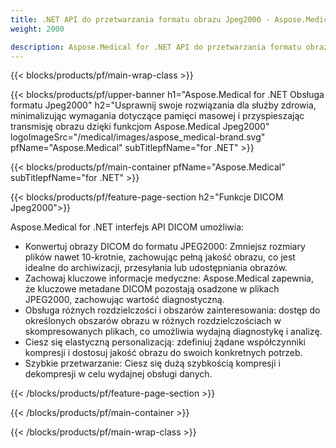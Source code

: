 ```yaml
---
title: .NET API do przetwarzania formatu obrazu Jpeg2000 - Aspose.Medical
weight: 2000

description: Aspose.Medical for .NET API do przetwarzania formatu obrazu Jpeg2000
---
```


{{< blocks/products/pf/main-wrap-class >}}

{{< blocks/products/pf/upper-banner h1="Aspose.Medical for .NET Obsługa formatu Jpeg2000" h2="Usprawnij swoje rozwiązania dla służby zdrowia, minimalizując wymagania dotyczące pamięci masowej i przyspieszając transmisję obrazu dzięki funkcjom Aspose.Medical Jpeg2000" logoImageSrc="/medical/images/aspose_medical-brand.svg" pfName="Aspose.Medical" subTitlepfName="for .NET" >}}

{{< blocks/products/pf/main-container pfName="Aspose.Medical" subTitlepfName="for .NET" >}}

{{< blocks/products/pf/feature-page-section h2="Funkcje DICOM Jpeg2000">}}

<p>Aspose.Medical for .NET interfejs API DICOM umożliwia:</p>

<ul>
<li>Konwertuj obrazy DICOM do formatu JPEG2000: Zmniejsz rozmiary plików nawet 10-krotnie, zachowując pełną jakość obrazu, co jest idealne do archiwizacji, przesyłania lub udostępniania obrazów.</li>
<li>Zachowaj kluczowe informacje medyczne: Aspose.Medical zapewnia, że kluczowe metadane DICOM pozostają osadzone w plikach JPEG2000, zachowując wartość diagnostyczną.</li>
<li>Obsługa różnych rozdzielczości i obszarów zainteresowania: dostęp do określonych obszarów obrazu w różnych rozdzielczościach w skompresowanych plikach, co umożliwia wydajną diagnostykę i analizę.</li>
<li>Ciesz się elastyczną personalizacją: zdefiniuj żądane współczynniki kompresji i dostosuj jakość obrazu do swoich konkretnych potrzeb.</li>
<li>Szybkie przetwarzanie: Ciesz się dużą szybkością kompresji i dekompresji w celu wydajnej obsługi danych.</li>
</ul>

{{< /blocks/products/pf/feature-page-section >}}

{{< /blocks/products/pf/main-container >}}

{{< /blocks/products/pf/main-wrap-class >}}